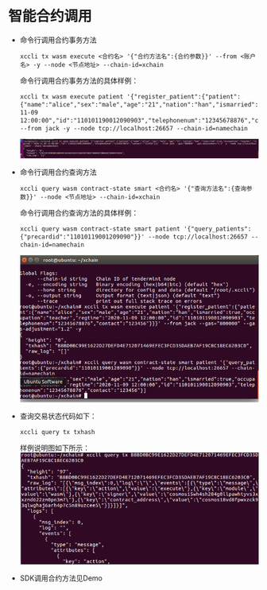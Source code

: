 # 智能合约调用

- 命令行调用合约事务方法

    ```
    xccli tx wasm execute <合约名> '{"合约方法名":{合约参数}}' --from <账户名> -y --node <节点地址> --chain-id=xchain
    ```

    命令行调用合约事务方法的具体样例：   
    ```
    xccli tx wasm execute patient '{"register_patient":{"patient":{"name":"alice","sex":"male","age":"21","nation":"han","ismarried":true,"occupation":"teacher","regtime":"2020-11-09 12:00:00","id":"110101190012090903","telephonenum":"12345678876","contact":"123456"}}}' --from jack -y --node tcp://localhost:26657 --chain-id=namechain
    ```   
    ![](picture/4bb7aef0f685f7bd33900b1f6929ccdd.png )

- 命令行调用合约查询方法

    ```
    xccli query wasm contract-state smart <合约名> '{"查询方法名":{查询参数}}' --node <节点地址> --chain-id=xchain
    ```

    命令行调用合约查询方法的具体样例：   
    ```
    xccli query wasm contract-state smart patient '{"query_patients":{"precardid":"11010119001209090"}}' --node tcp://localhost:26657 --chain-id=namechain
    ```
    ![](picture/44c4d5529f5967328766d232ba5fa72b.png)

- 查询交易状态代码如下：

    ```
    xccli query tx txhash
    ```

    样例说明图如下所示：   
    ![交易状态查询样例](picture/8dd591e81c93431320f03b105bda5f8a.png "交易状态查询样例")

- SDK调用合约方法见Demo